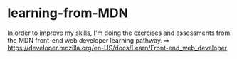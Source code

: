 # learning-from-MDN
In order to improve my skills, I'm doing the exercises and assessments from the MDN front-end web developer learning pathway. 
➡︎ https://developer.mozilla.org/en-US/docs/Learn/Front-end_web_developer
